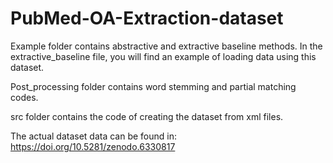 # PubMed-OA-Extraction-dataset

Example folder contains abstractive and extractive baseline methods. In the extractive_baseline file, you will find an example of loading data using this dataset.

Post_processing folder contains word stemming and partial matching codes.

src folder contains the code of creating the dataset from xml files.

The actual dataset data can be found in: 
https://doi.org/10.5281/zenodo.6330817
